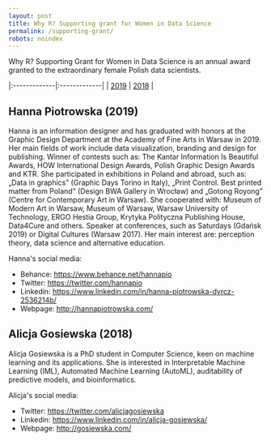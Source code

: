 ```yaml
---
layout: post
title: Why R? Supporting grant for Women in Data Science
permalink: /supporting-grant/
robots: noindex
---
```


Why R? Supporting Grant for Women in Data Science is an annual award granted to the extraordinary female Polish data scientists.

|:-------------|:-------------|
| [2019](#hanna-piotrowska-2019) |  [2018](#alicja-gosiewska-2018) |

## Hanna Piotrowska (2019)

Hanna is an information designer and has graduated with honors at the Graphic Design Department at the Academy of Fine Arts in Warsaw in 2019. Her main fields of work include data visualization, branding and design for publishing. Winner of contests such as: The Kantar Information Is Beautiful Awards, HOW International Design Awards, Polish Graphic Design Awards and KTR. She participated in exhibitions in Poland and abroad, such as: „Data in graphics” (Graphic Days Torino in Italy), „Print Control. Best printed matter from Poland” (Design BWA Gallery in Wrocław) and „Gotong Royong” (Centre for Contemporary Art in Warsaw). She cooperated with: Museum of Modern Art in Warsaw, Museum of Warsaw, Warsaw University of Technology, ERGO Hestia Group, Krytyka Polityczna Publishing House, Data4Cure and others. Speaker at conferences, such as Saturdays (Gdańsk 2019) or Digital Cultures (Warsaw 2017). Her main interest are: perception theory, data science and alternative education.

Hanna's social media:

 - Behance: https://www.behance.net/hannapio
 - Twitter: https://twitter.com/hannapio
 - Linkedin: https://www.linkedin.com/in/hanna-piotrowska-dyrcz-2536214b/
 - Webpage: http://hannapiotrowska.com/ 

## Alicja Gosiewska (2018)

Alicja Gosiewska is a PhD student in Computer Science, keen on machine learning and its applications. She is interested in Interpretable Machine Learning (IML), Automated Machine Learning (AutoML), auditability of predictive models, and bioinformatics.

Alicja's social media:

 - Twitter: https://twitter.com/alicjagosiewska
 - Linkedin: https://www.linkedin.com/in/alicja-gosiewska/
 - Webpage: http://gosiewska.com/


